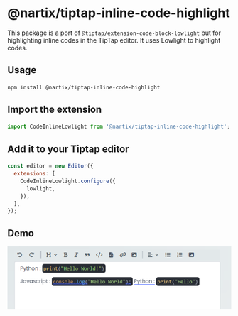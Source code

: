 # @nartix/tiptap-inline-code-highlight

This package is a port of `@tiptap/extension-code-block-lowlight` but for highlighting inline codes in the TipTap editor. It uses Lowlight to highlight codes.

## Usage

```bash
npm install @nartix/tiptap-inline-code-highlight
```

## Import the extension

```javascript
import CodeInlineLowlight from '@nartix/tiptap-inline-code-highlight';
```

## Add it to your Tiptap editor

```javascript
const editor = new Editor({
  extensions: [
    CodeInlineLowlight.configure({
      lowlight,
    }),
  ],
});
```

## Demo

![Demo of Tiptap inline code highlight](image.png)
